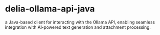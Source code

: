 # delia-ollama-api-java
a Java-based client for interacting with the Ollama API, enabling seamless integration with AI-powered text generation and attachment processing.
